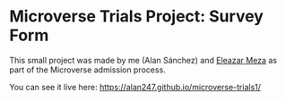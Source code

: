 # Microverse Trials Project: Survey Form

This small project was made by me (Alan Sánchez) and [Eleazar Meza](https://github.com/elshaka) as part of the Microverse admission process.

You can see it live here: https://alan247.github.io/microverse-trials1/
